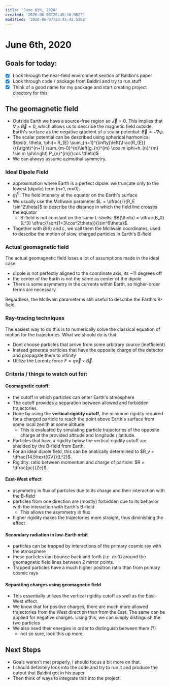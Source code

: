 ```yaml
---
title: 'June 6th, 2020'
created: '2020-06-05T20:45:16.982Z'
modified: '2020-06-07T23:45:42.526Z'
---
```


# June 6th, 2020

## Goals for today:
- [x] Look through the near-field environment section of Baldini's paper
- [x] Look through code / package from Baldini and try to run stuff
- [x] Think of a good name for my package and start creating project directory for this

## The geomagnetic field
- Outside Earth we have a source-free region so $\vec{J} = 0$. This implies that $\nabla \times \vec{B} = 0$, which allows us to describe the magnetic field outside Earth's surface as the negative gradient of a scalar potential: $\vec{B} = -\nabla \psi$. 
- The scalar potential can be described using spherical harmonics: 
  $\psi(r, \theta, \phi)= R_{E} \sum_{n=1}^{\infty}\left(\frac{R_{E}}{r}\right)^{n+1} \sum_{m-0}^{n}\left(g_{n}^{m} \cos m \phi+h_{n}^{m} \sin m \phi\right) P_{n}^{m}(\cos \theta)$
- We can always assume azimuthal symmetry.

### Ideal Dipole Field

- approximation where Earth is a perfect dipole: we truncate only to the lowest (dipole) term (n=1, m=0). 
- $g_1^0$: The field intensity at the equator on the Earth's surface
- We usually use the McIlwain parameter $L = \dfrac{r}{R_E \sin^2\theta}$ to describe the distance in which the field line crosses the equator
  - B-field is not constant on the same L-shells: $B(\theta) = \dfrac{B_0}{L^3} \dfrac{\sqrt{1+3\cos^2\theta}}{\sin^6\theta}$.
- Together with $B(\theta)$ and $L$, we call them the McIlwain coordinates, used to describe the motion of slow, charged particles in Earth's B-field

### Actual geomagnetic field

The actual geomagnetic field loses a lot of assumptions made in the ideal case:
- dipole is not perfectly aligned to the coordinate axis, its ~11 degrees off
- the center of the Earth is not the same as center of the dipole
- There is some asymmetry in the currents within Earth, so higher-order terms are necessary

Regardless, the McIlwain parameter is still useful to describe the Earth's B-field.

### Ray-tracing techniques
The easiest way to do this is to numerically solve the classical equation of motion for the trajectories. What we should do is that:
- Dont choose particles that arrive from some arbitrary source (inefficient)
- Instead generate particles that have the opposite charge of the detector and propagate them to infinity
- Utilize the Lorentz force $F = q\vec{v} \times \vec{B}$.

### Criteria / things to watch out for:
#### Geomagnetic cutoff:
- the cutoff in which particles can enter Earth's atmosphere
- The cutoff provides a separation between allowed and forbidden trajectories.
- Done by using the **vertical rigidity cutoff**, the minimum rigidity required for a charged particle to reach the point above Earth's surface from some local zenith at some altitude. 
  - This is evaluated by simulating particle trajectories of the opposite charge at the provided altitude and longitude / latitude. 
- Particles that have a rigidity below the vertical rigidity cutoff are shielded by the B-field from Earth. 
- For an ideal dipole field, this can be anatically determined to $R_v = \dfrac{14.5\text{GV}}{L^2}$. 
- Rigidity: ratio between momentum and charge of particle: $R = \dfrac{pc}{Ze}$.

#### East-West effect
- asymmetry in flux of particles due to its charge and their interaction with the B-field
- particles from one direction are (mostly) forbidden due to its behavior with the interaction with Earth's B-field
  - This allows the asymmetry in flux
- higher rigidity makes the trajectories more straight, thus diminishing the effect

#### Secondary radiation in low-Earth orbit
- particles can be trapped by interactions of the primary cosmic ray with the atmosphere
- these particles can bounce back and forth (i.e. drift) around the geomagnetic field lines between 2 mirror points.
- Trapped particles have a much higher positron ratio than from primary cosmic rays

#### Separating charges using geomagnetic field
- This essentially utilizes the vertical rigidity cutoff as well as the East-West effect. 
- We know that for positive charges, there are much more allowed trajectories from the West direction than from the East. The same can be applied for negative charges. Using this, we can simply distinguish the two particles
- We also need their energies in order to distinguish between them (?)
  - not so sure, look this up more.

## Next Steps
- Goals weren't met properly, I should focus a bit more on that. 
- I should definitely look into the code and try to run it and produce the output that Baldini got in his paper
- Then think of ways to integrate this into the project.




